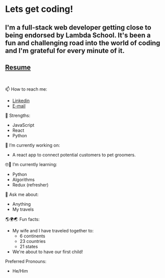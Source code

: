 # Lets get coding!

## I'm a full-stack web developer getting close to being endorsed by Lambda School. It's been a fun and challenging road into the world of coding and I'm grateful for every minute of it.

## [Resume](https://drive.google.com/file/d/17qnMEskUy8YZ-2GeZ0YuuGW2IupHvExV/view?usp=sharing)
<p>&nbsp</p>


📫 How to reach me:
  - [Linkedin](https://www.linkedin.com/in/tyler-alsop)
  - [E-mail](mailto:dev.tyleralsop@gmail.com)

💪 Strengths:
- JavaScript
- React
- Python


🔨 I’m currently working on: 
- A react app to connect potential customers to pet groomers.

🤓📖 I’m currently learning:
- Python
- Algorithms
- Redux (refresher)

💬 Ask me about:
- Anything
- My travels

🌎🌍🌏 Fun facts:
- My wife and I have traveled together to:
    -  6 continents
    - 23 countries
    - 21 states
- We're about to have our first child!

Preferred Pronouns:
- He/Him
